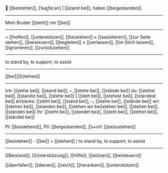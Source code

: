 🤝 [[beistehen]], [ˈbaɪ̯ʃteːən] | [[stand bei]], haben [[beigestanden]]

---
Mein Bruder [[steht]] mir [[bei]]

---
= [[helfen]], [[unterstützen]], [[beistehen]]
≈ [[assistieren]], [[zur Seite stehen]], [[beisteuern]], [[begleiten]]
≠ [[verlassen]], [[im Stich lassen]], [[ignorieren]], [[zurückziehen]]

---
to stand by, to support, to assist

---
[[bei]]|[[stehen]]

---
ich: [[stehe bei]], [[stand bei]], –, [[stehe bei]], [[stände bei]]
du: [[stehst bei]], [[standst bei]], [[stehe bei]] | [[steh bei]], [[stehest bei]], [[ständest bei]]
er/sie/es: [[steht bei]], [[stand bei]], –, [[stehe bei]], [[stände bei]]
wir: [[stehen bei]], [[standen bei]], [[stehen wir bei|stehen bei]], [[stehen bei]], [[ständen bei]]
ihr: [[steht bei]], [[standet bei]], [[steht bei]], [[stehet bei]], [[ständet bei]]

PI: [[beistehend]], PII: [[beigestanden]], Zu+inf: [[beizustehen]]

---
[[beistehen]] - [[bei]] = [[stehen]] / to stand by, to support, to assist

---
[[Beistand]], [[Unterstützung]], [[Hilfe]], [[stützen]], [[beisteuern]]

[[überfallen]], [[dienen]], [[reich]], [[herankam]], [[unterstützen]]
